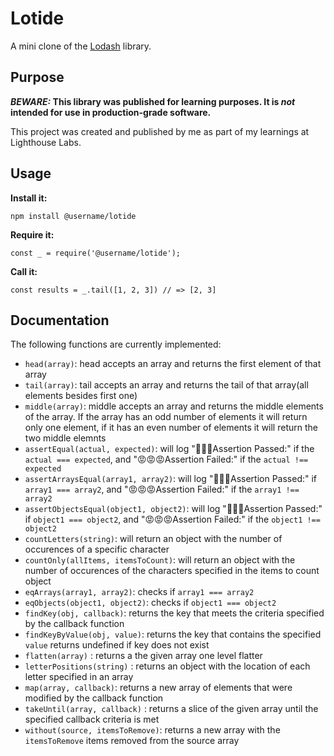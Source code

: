 # Lotide

A mini clone of the [Lodash](https://lodash.com) library.

## Purpose

**_BEWARE:_ This library was published for learning purposes. It is _not_ intended for use in production-grade software.**

This project was created and published by me as part of my learnings at Lighthouse Labs. 

## Usage

**Install it:**

`npm install @username/lotide`

**Require it:**

`const _ = require('@username/lotide');`

**Call it:**

`const results = _.tail([1, 2, 3]) // => [2, 3]`

## Documentation

The following functions are currently implemented:

* `head(array)`: head accepts an array and returns the first element of that array
* `tail(array)`: tail accepts an array and returns the tail of that array(all elements besides first one)
* `middle(array)`: middle accepts an array and returns the middle elements of the array. If the array has an odd number of elements it will return only one element, if it has an even number of elements it will return the two middle elemnts
* `assertEqual(actual, expected)`: will log "🤑🤑🤑Assertion Passed:" if the `actual === expected`, and "😡😡😡Assertion Failed:" if the `actual !== expected`
* `assertArraysEqual(array1, array2)`: will log "🤑🤑🤑Assertion Passed:" if `array1 === array2`, and "😡😡😡Assertion Failed:" if the `array1 !== array2`
* `assertObjectsEqual(object1, object2)`: will log "🤑🤑🤑Assertion Passed:" if `object1 === object2`, and "😡😡😡Assertion Failed:" if the `object1 !== object2`
* `countLetters(string)`: will return an object with the number of occurences of a specific character
* `countOnly(allItems, itemsToCount)`: will return an object with the number of occurences of the characters specified in the items to count object
* `eqArrays(array1, array2)`: checks if `array1 === array2`
* `eqObjects(object1, object2)`: checks if `object1 === object2`
* `findKey(obj, callback)`: returns the key that meets the criteria specified by the callback function
* `findKeyByValue(obj, value)`: returns the key that contains the specified `value` returns undefined if key does not exist
* `flatten(array)` : returns a the given array one level flatter 
* `letterPositions(string)` : returns an object with the location of each letter specified in an array
* `map(array, callback)`: returns a new array of elements that were modified by the callback function
* `takeUntil(array, callback)` : returns a slice of the given array until the specified callback criteria is met 
* `without(source, itemsToRemove)`: returns a new array with the `itemsToRemove` items removed from the source array